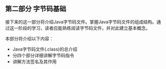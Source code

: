 ## 第二部分 字节码基础

接下来的这一部分将介绍Java字节码文件。掌握Java字节码文件的组成结构。通过这一阶段的学习，读者应能熟练阅读字节码文件，并对此建立基本概念。

本部分将介绍以下内容：
* Java字节码文件(.class)的总介绍
* 分四个部分详细讲解字节码指令
* 讲解方法签名及其作用